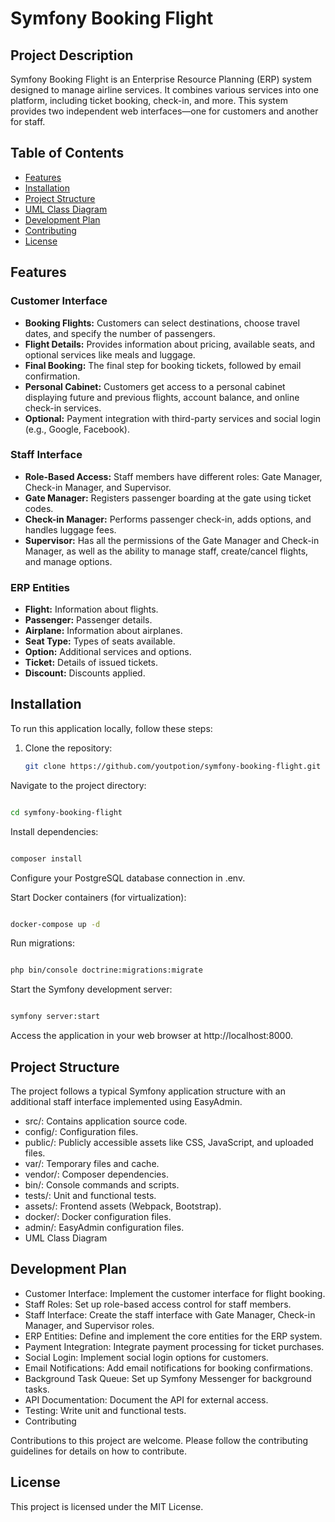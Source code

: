 # Symfony Booking Flight

## Project Description

Symfony Booking Flight is an Enterprise Resource Planning (ERP) system designed to manage airline services. It combines various services into one platform, including ticket booking, check-in, and more. This system provides two independent web interfaces—one for customers and another for staff.

## Table of Contents

- [Features](#features)
- [Installation](#installation)
- [Project Structure](#project-structure)
- [UML Class Diagram](#uml-class-diagram)
- [Development Plan](#development-plan)
- [Contributing](#contributing)
- [License](#license)

## Features

### Customer Interface

- **Booking Flights:** Customers can select destinations, choose travel dates, and specify the number of passengers.
- **Flight Details:** Provides information about pricing, available seats, and optional services like meals and luggage.
- **Final Booking:** The final step for booking tickets, followed by email confirmation.
- **Personal Cabinet:** Customers get access to a personal cabinet displaying future and previous flights, account balance, and online check-in services.
- **Optional:** Payment integration with third-party services and social login (e.g., Google, Facebook).

### Staff Interface

- **Role-Based Access:** Staff members have different roles: Gate Manager, Check-in Manager, and Supervisor.
- **Gate Manager:** Registers passenger boarding at the gate using ticket codes.
- **Check-in Manager:** Performs passenger check-in, adds options, and handles luggage fees.
- **Supervisor:** Has all the permissions of the Gate Manager and Check-in Manager, as well as the ability to manage staff, create/cancel flights, and manage options.

### ERP Entities

- **Flight:** Information about flights.
- **Passenger:** Passenger details.
- **Airplane:** Information about airplanes.
- **Seat Type:** Types of seats available.
- **Option:** Additional services and options.
- **Ticket:** Details of issued tickets.
- **Discount:** Discounts applied.

## Installation

To run this application locally, follow these steps:

1. Clone the repository:

   ```bash
   git clone https://github.com/youtpotion/symfony-booking-flight.git
      ```
Navigate to the project directory:

   ```bash

  cd symfony-booking-flight
   ```
Install dependencies:

   ```bash

composer install
   ```
Configure your PostgreSQL database connection in .env.

Start Docker containers (for virtualization):

   ```bash

docker-compose up -d
   ```
Run migrations:

   ```bash

php bin/console doctrine:migrations:migrate
   ```
Start the Symfony development server:

   ```bash

symfony server:start
   ```
Access the application in your web browser at http://localhost:8000.

## Project Structure
The project follows a typical Symfony application structure with an additional staff interface implemented using EasyAdmin.

- src/: Contains application source code.
- config/: Configuration files.
- public/: Publicly accessible assets like CSS, JavaScript, and uploaded files.
- var/: Temporary files and cache.
- vendor/: Composer dependencies.
- bin/: Console commands and scripts.
- tests/: Unit and functional tests.
- assets/: Frontend assets (Webpack, Bootstrap).
- docker/: Docker configuration files.
- admin/: EasyAdmin configuration files.
- UML Class Diagram


## Development Plan
- Customer Interface: Implement the customer interface for flight booking.
- Staff Roles: Set up role-based access control for staff members.
- Staff Interface: Create the staff interface with Gate Manager, Check-in Manager, and Supervisor roles.
- ERP Entities: Define and implement the core entities for the ERP system.
- Payment Integration: Integrate payment processing for ticket purchases.
- Social Login: Implement social login options for customers.
- Email Notifications: Add email notifications for booking confirmations.
- Background Task Queue: Set up Symfony Messenger for background tasks.
- API Documentation: Document the API for external access.
- Testing: Write unit and functional tests.
- Contributing

Contributions to this project are welcome. Please follow the contributing guidelines for details on how to contribute.

## License
This project is licensed under the MIT License.

